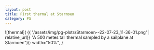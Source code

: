```yaml
---
layout: post
title: First thermal at Starmoen
category: PG
---
```


![thermal]( {{ '/assets/img/pg-plots/Starmoen--22-07-23_11-36-01.png' | relative_url}} "A 500 metes tall thermal sampled by a sailplane at Starmoen"){: width="50%", }


